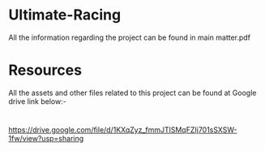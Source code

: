 # Ultimate-Racing

All the information regarding the project can be found in main matter.pdf

# Resources

All the assets and other files related to this project can be found at Google drive link below:-

#
https://drive.google.com/file/d/1KXqZyz_fmmJTlSMqFZIj701sSXSW-1fw/view?usp=sharing
